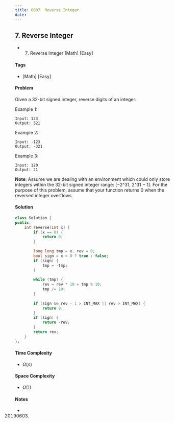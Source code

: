 ```yaml
---
title: 0007. Reverse Integer
date: 
---
```


## 7. Reverse Integer
- 7. Reverse Integer [Math] [Easy]

#### Tags
- [Math] [Easy]

#### Problem
Given a 32-bit signed integer, reverse digits of an integer.

Example 1:

    Input: 123
    Output: 321

Example 2:

    Input: -123
    Output: -321

Example 3:

    Input: 120
    Output: 21

**Note**:
Assume we are dealing with an environment which could only store integers within the 32-bit signed integer range: [−2^31,  2^31 − 1]. For the purpose of this problem, assume that your function returns 0 when the reversed integer overflows.

#### Solution
``` C++
class Solution {
public:
    int reverse(int x) {
        if (x == 0) {
            return 0;
        }
        
        long long tmp = x, rev = 0;
        bool sign = x < 0 ? true : false;
        if (sign) {
            tmp = -tmp;
        }
        
        while (tmp) {
            rev = rev * 10 + tmp % 10;
            tmp /= 10;
        }
        
        if (sign && rev - 1 > INT_MAX || rev > INT_MAX) {
            return 0;
        }
        if (sign) {
            return -rev;
        }
        return rev;
    }
};
```

#### Time Complexity
- $O(n)$

#### Space Complexity
- $O(1)$

#### Notes
- 20190603.
